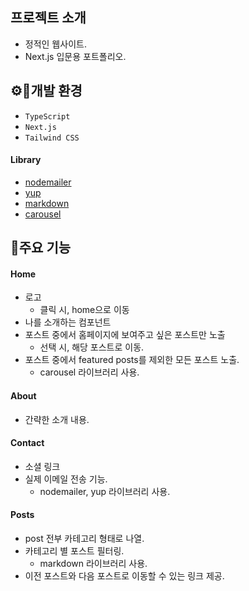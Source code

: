 ## 프로젝트 소개
- 정적인 웹사이트.
- Next.js 입문용 포트폴리오.


## ⚙️🚩개발 환경

- `TypeScript`
- `Next.js`
- `Tailwind CSS`

#### Library
- [nodemailer](https://nodemailer.com/about/)
- [yup](https://github.com/jquense/yup)
- [markdown](https://github.com/remarkjs/react-markdown)
- [carousel](https://github.com/YIZHUANG/react-multi-carousel)

## 📌주요 기능
#### Home
- 로고
   - 클릭 시, home으로 이동
- 나를 소개하는 컴포넌트
- 포스트 중에서 홈페이지에 보여주고 싶은 포스트만 노출
   - 선택 시, 해당 포스트로 이동.
- 포스트 중에서 featured posts를 제외한 모든 포스트 노출.
   - carousel 라이브러리 사용.
 
#### About
- 간략한 소개 내용.

#### Contact
- 소셜 링크
- 실제 이메일 전송 기능.
   - nodemailer, yup 라이브러리 사용. 

#### Posts
- post 전부 카테고리 형태로 나열.
- 카테고리 별 포스트 필터링.
   - markdown 라이브러리 사용.
- 이전 포스트와 다음 포스트로 이동할 수 있는 링크 제공.
